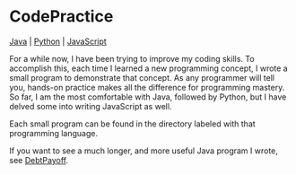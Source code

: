 # CodePractice
[Java](https://github.com/aredshaw/CodePractice/tree/master/JavaCode) | [Python](https://github.com/aredshaw/CodePractice/tree/master/PythonCode) | [JavaScript](https://github.com/aredshaw/CodePractice/tree/master/JavaScriptCode)

For a while now, I have been trying to improve my coding skills. To accomplish this, each time I learned a new programming concept, I wrote a small program to demonstrate that concept. As any programmer will tell you, hands-on practice makes all the difference for programming mastery. So far, I am the most comfortable with Java, followed by Python, but I have delved some into writing JavaScript as well.

Each small program can be found in the directory labeled with that programming language.

If you want to see a much longer, and more useful Java program I wrote, see [DebtPayoff](https://github.com/aredshaw/DebtPayoff). 
